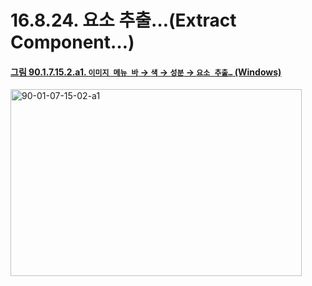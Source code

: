 # 16.8.24. 요소 추출…(Extract Component…)

<a id="90-01-07-15-02-a1"></a>

#### [그림 90.1.7.15.2.a1. `이미지 메뉴 바` → `색` → `성분` → `요소 추출…` (Windows)](./90-01-07-15-02-extract_component.md#90-01-07-15-02-a1)
<img width="466" height="299" alt="90-01-07-15-02-a1" src="https://github.com/user-attachments/assets/7ade65fc-af42-4d85-90f2-ca0b69f31a08" />